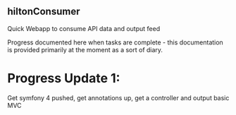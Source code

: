 ## hiltonConsumer

Quick Webapp to consume API data and output feed

Progress documented here when tasks are complete - this documentation is provided primarily at the moment as a sort of diary.

# Progress Update 1:
Get symfony 4 pushed, get annotations up, get a controller and output basic MVC

